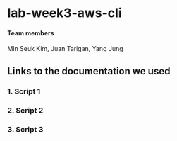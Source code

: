 # lab-week3-aws-cli

#### Team members
Min Seuk Kim, Juan Tarigan, Yang Jung

## Links to the documentation we used 
### 1. Script 1
### 2. Script 2
### 3. Script 3